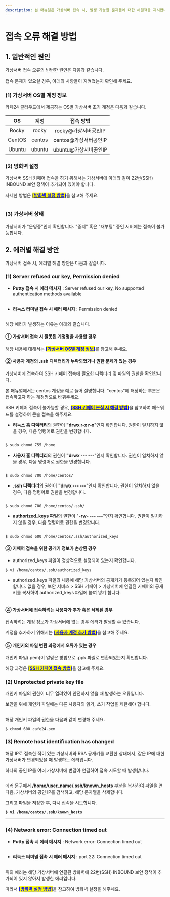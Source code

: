 ```yaml
---
description: 본 매뉴얼은 가상서버 접속 시, 발생 가능한 문제들에 대한 해결책을 제시합니다.
---
```


# 접속 오류 해결 방법

## 1. 일반적인 원인

가상서버 접속 오류의 빈번한 원인은 다음과 같습니다.

접속 문제가 있으실 경우, 아래의 사항들이 지켜졌는지 확인해 주세요.

### (1) 가상서버 OS별 계정 정보

카페24 클라우드에서 제공하는 OS별 가상서버 초기 계정은 다음과 같습니다.

|   OS   |   계정   |      접속 방법      |
| :----: | :----: | :-------------: |
|  Rocky |  rocky |  rocky@가상서버공인IP |
| CentOS | centos | centos@가상서버공인IP |
| Ubuntu | ubuntu | ubuntu@가상서버공인IP |



### (2) 방화벽 설정

가상서버 SSH 키페어 접속을 하기 위해서는 가상서버에 아래와 같이 22번(SSH) INBOUND 보안 정책이 추가되어 있어야 합니다.

자세한 방법은 [<mark style="color:blue;">**\[방화벽 설정 방법\]**</mark>](../../../security/security/config.md)을 참고해 주세요.

<figure><img src="https://filesystem.cafe24.com/hosting/cloud_service/2020/12/09/902590a1c1bbd8987f32004c56f8dfef_1607499585.jpg" alt=""><figcaption></figcaption></figure>



### (3) 가상서버 상태

가상서버가 "운영중"인지 확인합니다. "중지" 혹은 "재부팅" 중인 서버에는 접속이 불가능합니다.





## 2. 에러별 해결 방안

가상서버 접속 시, 에러별 해결 방안은 다음과 같습니다.

### (1) Server refused our key, Permission denied

* **Putty 접속 시 에러 메시지** : Server refused our key, No supported authentication methods available

<figure><img src="https://filesystem.cafe24.com/hosting/cloud_service/2020/12/28/eb155c7cb47be9757e301071d6581fa0_1609145677.jpg" alt=""><figcaption></figcaption></figure>

* **리눅스 터미널 접속 시 에러 메시지** : Permission denied

<figure><img src="https://filesystem.cafe24.com/hosting/cloud_service/2020/12/28/0a0c40306aa00d3673915d244c78b7ea_1609145339.jpg" alt=""><figcaption></figcaption></figure>

해당 에러가 발생하는 이유는 아래와 같습니다.

#### ① 가상서버 접속 시 잘못된 계정명을 사용할 경우

해당 내용에 대해서는 [<mark style="color:blue;">**\[가상서버 OS별 계정 정보\]**</mark>](disconnect.md#1-os)를 참고해 주세요.

#### ② 사용자 계정의 .ssh 디렉터리가 누락되었거나 권한 문제가 있는 경우

가상서버에 접속하여 SSH 키페어 접속에 필요한 디렉터리 및 파일의 권한을 확인합니다.

본 매뉴얼에서는 centos 계정을 예로 들어 설명합니다. "centos"에 해당하는 부분은 접속하고자 하는 계정명으로 바꿔주세요.

SSH 키페어 접속이 불가능할 경우, [<mark style="color:blue;">**\[SSH 키페어 분실 시 해결 방법\]**</mark>](../../../security/keypair/lost.md)을 참고하여 패스워드를 설정하여 콘솔 접속을 해주세요.

* **리눅스 홈 디렉터리**의 권한이 **"drwx r-x r-x**"인지 확인합니다. 권한이 일치하지 않을 경우, 다음 명령어로 권한을 변경합니다.

<figure><img src="https://filesystem.cafe24.com/hosting/cloud_service/2020/12/17/8e91dbb8b3bff0a8a32c591d552511e1_1608174134.jpg" alt=""><figcaption></figcaption></figure>

```shell-session
$ sudo chmod 755 /home
```

* **사용자 홈 디렉터리**의 권한이 **"drwx --- ---**"인지 확인합니다. 권한이 일치하지 않을 경우, 다음 명령어로 권한을 변경합니다.

<figure><img src="https://filesystem.cafe24.com/hosting/cloud_service/2020/12/17/526a2a4f055c33a386a31be7b7c6b6a8_1608174122.jpg" alt=""><figcaption></figcaption></figure>

```shell-session
$ sudo chmod 700 /home/centos/
```

* **.ssh 디렉터리**의 권한이 **"drwx --- ---**"인지 확인합니다. 권한이 일치하지 않을 경우, 다음 명령어로 권한을 변경합니다.

<figure><img src="https://filesystem.cafe24.com/hosting/cloud_service/2020/12/17/8ecd42ceea1938437eaaef81319f75b1_1608173800.jpg" alt=""><figcaption></figcaption></figure>

```shell-session
$ sudo chmod 700 /home/centos/.ssh/
```

* **authorized\_keys 파일**의 권한이 "**-rw- --- ---**"인지 확인합니다. 권한이 일치하지 않을 경우, 다음 명령어로 권한을 변경합니다.

<figure><img src="https://filesystem.cafe24.com/hosting/cloud_service/2022/04/19/ef6b27bc8461eaf06e9ffc66a62ba393_1650326872.jpg" alt=""><figcaption></figcaption></figure>

```shell-session
$ sudo chmod 600 /home/centos/.ssh/authorized_keys
```

#### ③ 키페어 접속을 위한 공개키 정보가 손상된 경우

* authorized\_keys 파일이 정상적으로 설정되어 있는지 확인합니다.

```shell-session
$ vi /home/centos/.ssh/authorized_keys
```

* authorized\_keys 파일의 내용에 해당 가상서버의 공개키가 등록되어 있는지 확인합니다. 없을 경우, 보안 서비스 > SSH 키페어 > 가상서버에 연결된 키페어의 공개키를 복사하여 authorized\_keys 파일에 붙여 넣기 합니다.

<figure><img src="https://filesystem.cafe24.com/hosting/cloud_service/2020/12/17/8ceb8497d6d5576005c57fa91c87dc54_1608179629.jpg" alt=""><figcaption></figcaption></figure>

#### ④ 가상서버에 접속하려는 사용자가 추가 혹은 삭제된 경우

접속하려는 계정 정보가 가상서버에 없는 경우 에러가 발생할 수 있습니다.

계정을 추가하기 위해서는 [<mark style="color:blue;">**\[사용자 계정 추가 방법\]**</mark>](../../../security/keypair/useradd.md)을 참고해 주세요.

#### ⑤ 개인키의 파일 변환 과정에서 오류가 있는 경우

개인키 파일(.pem)이 알맞은 방법으로 .ppk 파일로 변환되었는지 확인합니다.

해당 과정은 [<mark style="color:blue;">**\[SSH 키페어 접속 방법\]**</mark>](../connect/keypair.md)을 참고해 주세요.



### (2) Unprotected private key file

개인키 파일의 권한이 너무 열려있어 안전하지 않을 때 발생하는 오류입니다.

보안을 위해 개인키 파일에는 다른 사용자의 읽기, 쓰기 작업을 제한해야 합니다.

<figure><img src="https://filesystem.cafe24.com/hosting/cloud_service/2020/12/17/bbcb2aee3d097d4b2c21668e7c569eb4_1608181998.jpg" alt=""><figcaption></figcaption></figure>

해당 개인키 파일의 권한을 다음과 같이 변경해 주세요.

```shell-session
$ chmod 600 cafe24.pem
```



### (3) Remote host identification has changed

해당 IP로 접속한 적이 있는 가상서버와 RSA 공개키를 교환한 상태에서, 같은 IP에 대한 가상서버가 변경되었을 때 발생하는 에러입니다.

하나의 공인 IP를 여러 가상서버에 번갈아 연결하여 접속 시도할 때 발생합니다.

<figure><img src="https://filesystem.cafe24.com/hosting/cloud_service/2020/12/17/2e4324cf531521144fe657eab49b341b_1608183765.jpg" alt=""><figcaption></figcaption></figure>

에러 문구에서 **/home/user\_name/.ssh/known\_hosts** 부분을 복사하여 파일을 연 다음, 가상서버의 공인 IP를 검색하고, 해당 문자열을 삭제합니다.

그리고 파일을 저장한 후, 다시 접속을 시도합니다.

<pre class="language-shell-session"><code class="lang-shell-session"><strong>$ vi /home/centos/.ssh/known_hosts
</strong></code></pre>

****

### (4) Network error: Connection timed out

* **Putty 접속 시 에러 메시지** : Network error: Connection timed out

<figure><img src="https://filesystem.cafe24.com/hosting/cloud_service/2020/12/28/23d3920fe57610a7d40ad5e1a1ee6136_1609145638.jpg" alt=""><figcaption></figcaption></figure>

* **리눅스 터미널 접속 시 에러 메시지** : port 22: Connection timed out

<figure><img src="https://filesystem.cafe24.com/hosting/cloud_service/2020/12/28/d1fcb9a0c61c0e99d542d46a4504f7aa_1609145783.jpg" alt=""><figcaption></figcaption></figure>

위의 에러는 해당 가상서버에 연결된 방화벽에 22번(SSH) INBOUND 보안 정책이 추가되어 있지 않아서 발생한 에러입니다.

따라서 [<mark style="color:blue;">**\[방화벽 설정 방법\]**</mark>](../../../security/security/config.md)을 참고하여 방화벽 설정을 해주세요.
